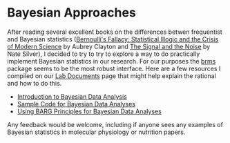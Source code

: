 <h1 class='class='text-center display-4 text-um-blue'>Bayesian Approaches</h1>

After reading several excellent books on the differences betwen frequentist and Bayesian statistics ([Bernoulli's Fallacy: Statistical Illogic and the Crisis of Modern Science](https://www.worldcat.org/isbn/9780231199957) by Aubrey Clayton and [The Signal and the Noise](https://www.worldcat.org/isbn/9780143125082) by Nate Silver), I decided to try to try to explore a way to do practically implement Bayesian statistics in our research.  For our purposes the [brms](https://cran.r-project.org/web/packages/brms/index.html) package seems to be the most robust interface.  Here are a few resources I compiled on our [Lab Documents](https://bridgeslab.github.io/Lab-Documents/) page that might help explain the rational and how to do this.

* [Introduction to Bayesian Data Analysis](https://bridgeslab.github.io/Lab-Documents/Experimental%20Policies/bayesian-analyses.html)
* [Sample Code for Bayesian Data Analyses](https://bridgeslab.github.io/Lab-Documents/Experimental%20Policies/bayesian-examples.html)
* [Using BARG Principles for Bayesian Data Analyses](https://bridgeslab.github.io/Lab-Documents/Experimental%20Policies/bayesian-barg.html)

Any feedback would be welcome, including if anyone sees any examples of Bayesian statistics in molecular physiology or nutrition papers.